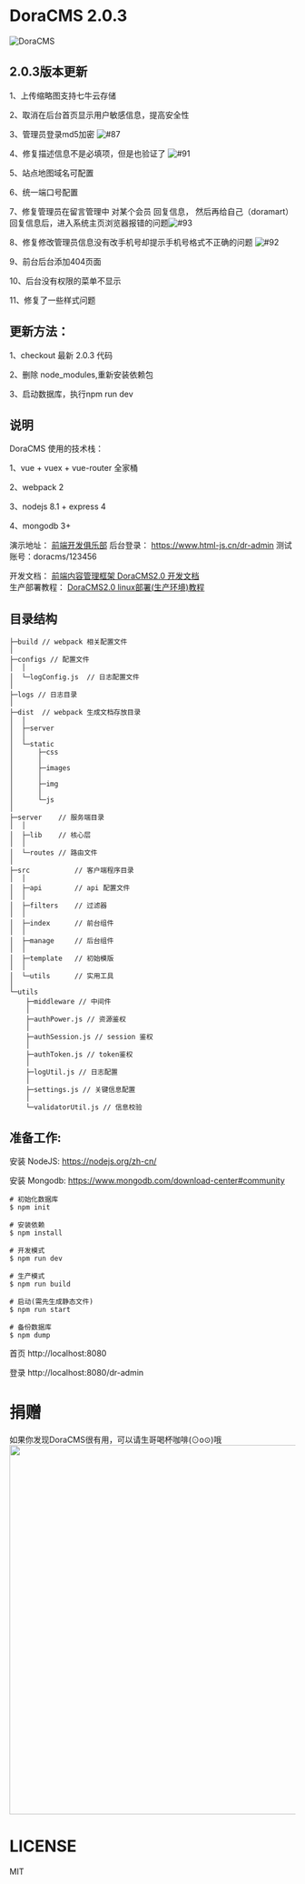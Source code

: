 # DoraCMS 2.0.3

![DoraCMS](http://7xkrk4.com1.z0.glb.clouddn.com/doracms2.jpg "DoraCMS")

## 2.0.3版本更新

1、上传缩略图支持七牛云存储

2、取消在后台首页显示用户敏感信息，提高安全性

3、管理员登录md5加密 ![#87](https://github.com/doramart/DoraCMS/pull/87 "#87")

4、修复描述信息不是必填项，但是也验证了 ![#91](https://github.com/doramart/DoraCMS/issues/91 "#91")

5、站点地图域名可配置

6、统一端口号配置

7、修复管理员在留言管理中 对某个会员 回复信息， 然后再给自己（doramart）回复信息后，进入系统主页浏览器报错的问题![#93](https://github.com/doramart/DoraCMS/issues/93 "#93")

8、修复修改管理员信息没有改手机号却提示手机号格式不正确的问题 ![#92](https://github.com/doramart/DoraCMS/pull/92 "#92")

9、前台后台添加404页面

10、后台没有权限的菜单不显示

11、修复了一些样式问题


## 更新方法：

1、checkout 最新 2.0.3 代码

2、删除 node_modules,重新安装依赖包

3、启动数据库，执行npm run dev


## 说明

DoraCMS 使用的技术栈：

1、vue + vuex + vue-router 全家桶

2、webpack 2

3、nodejs 8.1 + express 4

4、mongodb 3+

演示地址： [前端开发俱乐部](https://www.html-js.cn)
后台登录： https://www.html-js.cn/dr-admin     测试账号：doracms/123456

开发文档： [前端内容管理框架 DoraCMS2.0 开发文档](https://www.html-js.cn/details/ryn2kSWqZ.html)   
生产部署教程： [DoraCMS2.0 linux部署(生产环境)教程](https://www.html-js.cn/details/ry4-B-hkf.html)  


## 目录结构

```
├─build // webpack 相关配置文件
│
├─configs // 配置文件
│  │
│  └─logConfig.js  // 日志配置文件
│
├─logs // 日志目录
│
├─dist  // webpack 生成文档存放目录
│  │
│  ├─server
│  │
│  └─static
│      ├─css
│      │
│      ├─images
│      │
│      ├─img
│      │
│      └─js
│
├─server    // 服务端目录
│  │
│  ├─lib    // 核心层
│  │
│  └─routes // 路由文件
│
├─src           // 客户端程序目录
│  │
│  ├─api        // api 配置文件
│  │
│  ├─filters    // 过滤器
│  │
│  ├─index      // 前台组件
│  │
│  ├─manage     // 后台组件
│  │
│  ├─template   // 初始模版
│  │
│  └─utils      // 实用工具
│
└─utils
    ├─middleware // 中间件
    │
    ├─authPower.js // 资源鉴权
    │
    ├─authSession.js // session 鉴权
    │
    ├─authToken.js // token鉴权
    │
    ├─logUtil.js // 日志配置
    │
    ├─settings.js // 关键信息配置
    │
    └─validatorUtil.js // 信息校验

```





## 准备工作:
安装 NodeJS:
https://nodejs.org/zh-cn/

安装 Mongodb:
https://www.mongodb.com/download-center#community

```shell
# 初始化数据库
$ npm init

# 安装依赖
$ npm install

# 开发模式
$ npm run dev

# 生产模式
$ npm run build

# 启动(需先生成静态文件)
$ npm run start

# 备份数据库
$ npm dump
```

首页
http://localhost:8080

登录
http://localhost:8080/dr-admin

# 捐赠
如果你发现DoraCMS很有用，可以请生哥喝杯咖啡(⊙o⊙)哦
<img width="650" src="http://7xkrk4.com1.z0.glb.clouddn.com/payme.jpg" alt="">

# LICENSE

MIT
